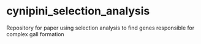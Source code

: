 # cynipini_selection_analysis
Repository for paper using selection analysis to find genes responsible for complex gall formation
